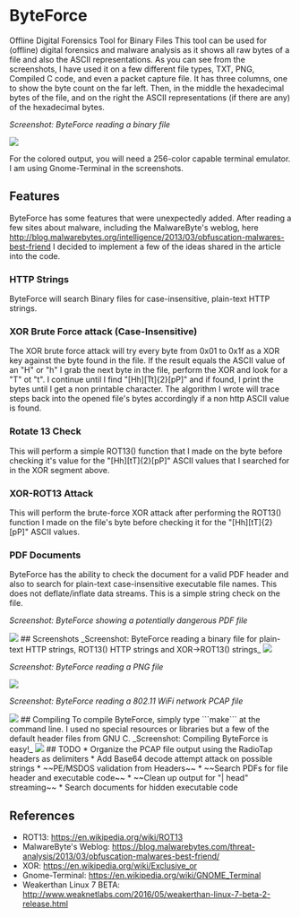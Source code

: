 # ByteForce
Offline Digital Forensics Tool for Binary Files
This tool can be used for (offline) digital forensics and malware analysis as it shows all raw bytes of a file and also the ASCII representations. As you can see from the screenshots, I have used it on a few different file types, TXT, PNG, Compiled C code, and even a packet capture file. It has three columns, one to show the byte count on the far left. Then, in the middle the hexadecimal bytes of the file, and on the right the ASCII representations (if there are any) of the hexadecimal bytes.

_Screenshot: ByteForce reading a binary file_

<img src="https://weaknetlabs.com/images/bf-01.png"/>

For the colored output, you will need a 256-color capable terminal emulator. I am using Gnome-Terminal in the screenshots.
## Features
ByteForce has some features that were unexpectedly added. After reading a few sites about malware, including the MalwareByte's weblog, here http://blog.malwarebytes.org/intelligence/2013/03/obfuscation-malwares-best-friend I decided to implement a few of the ideas shared in the article into the code.
### HTTP Strings
ByteForce will search Binary files for case-insensitive, plain-text HTTP strings.
### XOR Brute Force attack (Case-Insensitive)
The XOR brute force attack will try every byte from 0x01 to 0x1f as a XOR key against the byte found in the file. If the result equals the ASCII value of an "H" or "h" I grab the next byte in the file, perform the XOR and look for a "T" ot "t". I continue until I find "[Hh][Tt]{2}[pP]" and if found, I print the bytes until I get a non printable character. The algorithm I wrote will trace steps back into the opened file's bytes accordingly if a non http ASCII value is found.
### Rotate 13 Check
This will perform a simple ROT13() function that I made on the byte before checking it's value for the "[Hh][tT]{2}[pP]" ASCII values that I searched for in the XOR segment above.
### XOR-ROT13 Attack
This will perform the brute-force XOR attack after performing the ROT13() function I made on the file's byte before checking it for the "[Hh][tT]{2}[pP]" ASCII values.
### PDF Documents
ByteForce has the ability to check the document for a valid PDF header and also to search for plain-text case-insensitive executable file names. This does not deflate/inflate data streams. This is a simple string check on the file.

_Screenshot: ByteForce showing a potentially dangerous PDF file_

<img src="https://weaknetlabs.com/images/bf-06.png"/>
## Screenshots
_Screenshot: ByteForce reading a binary file for plain-text HTTP strings, ROT13() HTTP strings and XOR->ROT13() strings_

<img src="https://weaknetlabs.com/images/bf-02.png"/>

_Screenshot: ByteForce reading a PNG file_

<img src="https://weaknetlabs.com/images/bf-03.png"/>

_Screenshot: ByteForce reading a 802.11 WiFi network PCAP file_

<img src="https://weaknetlabs.com/images/bf-04.png"/>
## Compiling
To compile ByteForce, simply type ```make``` at the command line. I used no special resources or libraries but a few of the default header files from GNU C.
_Screenshot: Compiling ByteForce is easy!_

<img src="https://weaknetlabs.com/images/bf-05.png"/>
## TODO
* Organize the PCAP file output using the RadioTap headers as delimiters
* Add Base64 decode attempt attack on possible strings
* ~~PE/MSDOS validation from Headers~~
* ~~Search PDFs for file header and executable code~~
* ~~Clean up output for "| head" streaming~~
* Search documents for hidden executable code

## References
* ROT13: https://en.wikipedia.org/wiki/ROT13 
* MalwareByte's Weblog: https://blog.malwarebytes.com/threat-analysis/2013/03/obfuscation-malwares-best-friend/
* XOR: https://en.wikipedia.org/wiki/Exclusive_or
* Gnome-Terminal: https://en.wikipedia.org/wiki/GNOME_Terminal
* Weakerthan Linux 7 BETA: http://www.weaknetlabs.com/2016/05/weakerthan-linux-7-beta-2-release.html
